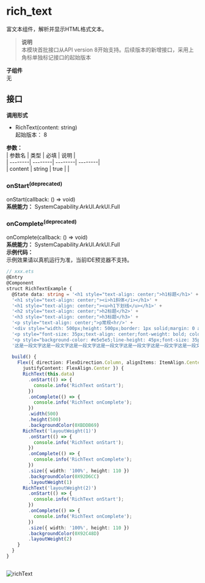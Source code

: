 # rich_text    
富文本组件，解析并显示HTML格式文本。  
> **说明**   
>本模块首批接口从API version 8开始支持。后续版本的新增接口，采用上角标单独标记接口的起始版本  
  
 **子组件**   
无  
    
## 接口  
  
  
    
 **调用形式**     
    
- RichText(content: string)    
起始版本： 8    
    
 **参数：**     
| 参数名 | 类型 | 必填 | 说明 |  
| --------| --------| --------| --------|  
| content | string | true |  |  
    
### onStart<sup>(deprecated)</sup>    
onStart(callback: () => void)    
 **系统能力：** SystemCapability.ArkUI.ArkUI.Full    
### onComplete<sup>(deprecated)</sup>    
onComplete(callback: () => void)    
 **系统能力：** SystemCapability.ArkUI.ArkUI.Full    
 **示例代码：**   
示例效果请以真机运行为准，当前IDE预览器不支持。  
```ts    
// xxx.ets  
@Entry  
@Component  
struct RichTextExample {  
  @State data: string = '<h1 style="text-align: center;">h1标题</h1>' +  
  '<h1 style="text-align: center;"><i>h1斜体</i></h1>' +  
  '<h1 style="text-align: center;"><u>h1下划线</u></h1>' +  
  '<h2 style="text-align: center;">h2标题</h2>' +  
  '<h3 style="text-align: center;">h3标题</h3>' +  
  '<p style="text-align: center;">p常规<hr/>' +  
  '<div style="width: 500px;height: 500px;border: 1px solid;margin: 0 auto;">' +  
  '<p style="font-size: 35px;text-align: center;font-weight: bold; color: rgb(24,78,228)">字体大小35px,行高45px' +  
  '<p style="background-color: #e5e5e5;line-height: 45px;font-size: 35px;text-indent: 2em;">' +  
  '这是一段文字这是一段文字这是一段文字这是一段文字这是一段文字这是一段文字这是一段文字这是一段文字这是一段文字';  
  
  build() {  
    Flex({ direction: FlexDirection.Column, alignItems: ItemAlign.Center,  
      justifyContent: FlexAlign.Center }) {  
      RichText(this.data)  
        .onStart(() => {  
          console.info('RichText onStart');  
        })  
        .onComplete(() => {  
          console.info('RichText onComplete');  
        })  
        .width(500)  
        .height(500)  
        .backgroundColor(0XBDDB69)  
      RichText('layoutWeight(1)')  
        .onStart(() => {  
          console.info('RichText onStart');  
        })  
        .onComplete(() => {  
          console.info('RichText onComplete');  
        })  
        .size({ width: '100%', height: 110 })  
        .backgroundColor(0X92D6CC)  
        .layoutWeight(1)  
      RichText('layoutWeight(2)')  
        .onStart(() => {  
          console.info('RichText onStart');  
        })  
        .onComplete(() => {  
          console.info('RichText onComplete');  
        })  
        .size({ width: '100%', height: 110 })  
        .backgroundColor(0X92C48D)  
        .layoutWeight(2)  
    }  
  }  
}  
    
```    
  
![richText](figures/richText.png)  
